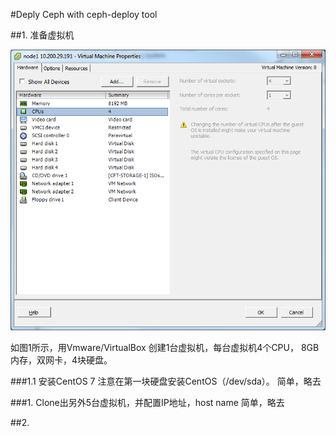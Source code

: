 #Deply Ceph with ceph-deploy tool

##1. 准备虚拟机

![图1](https://github.com/lzueclipse/learning/blob/master/ceph/day0001/1.png "图1")

如图1所示，用Vmware/VirtualBox 创建1台虚拟机，每台虚拟机4个CPU， 8GB内存，双网卡，4块硬盘。

###1.1 安装CentOS 7
注意在第一块硬盘安装CentOS（/dev/sda）。
简单，略去

###1. Clone出另外5台虚拟机，并配置IP地址，host name
简单，略去

##2. 
